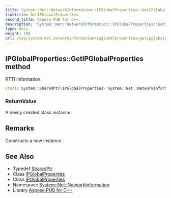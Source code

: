 ```yaml
---
title: System::Net::NetworkInformation::IPGlobalProperties::GetIPGlobalProperties method
linktitle: GetIPGlobalProperties
second_title: Aspose.PUB for C++
description: 'System::Net::NetworkInformation::IPGlobalProperties::GetIPGlobalProperties method. RTTI information in C++.'
type: docs
weight: 100
url: /cpp/system.net.networkinformation/ipglobalproperties/getipglobalproperties/
---
```

## IPGlobalProperties::GetIPGlobalProperties method


RTTI information.

```cpp
static System::SharedPtr<IPGlobalProperties> System::Net::NetworkInformation::IPGlobalProperties::GetIPGlobalProperties()
```


### ReturnValue

A newly created class instance.
## Remarks


Constructs a new instance. 
## See Also

* Typedef [SharedPtr](../../../system/sharedptr/)
* Class [IPGlobalProperties](../)
* Class [IPGlobalProperties](../)
* Namespace [System::Net::NetworkInformation](../../)
* Library [Aspose.PUB for C++](../../../)
